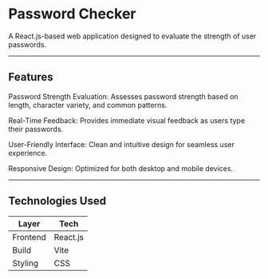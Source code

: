 # Password Checker

A React.js-based web application designed to evaluate the strength of user passwords.

---

## Features

Password Strength Evaluation: Assesses password strength based on length, character variety, and common patterns.

Real-Time Feedback: Provides immediate visual feedback as users type their passwords.

User-Friendly Interface: Clean and intuitive design for seamless user experience.

Responsive Design: Optimized for both desktop and mobile devices.

---

## Technologies Used

|  Layer | Tech  |
|----------|----------|
|   Frontend |   React.js |
|Build | Vite |
|Styling | CSS |
